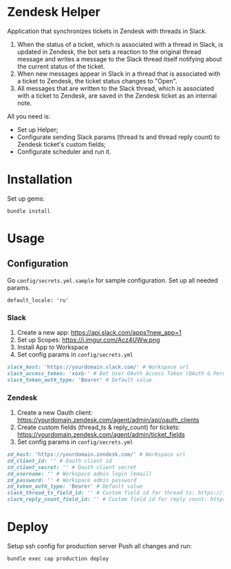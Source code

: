 # Zendesk Helper

Application that synchronizes tickets in Zendesk with threads in Slack.

1. When the status of a ticket, which is associated with a thread in Slack, is updated in Zendesk, the bot sets a reaction to the original thread message and writes a message to the Slack thread itself notifying about the current status of the ticket.
2. When new messages appear in Slack in a thread that is associated with a ticket to Zendesk, the ticket status changes to "Open".
3. All messages that are written to the Slack thread, which is associated with a ticket to Zendesk, are saved in the Zendesk ticket as an internal note.

All you need is:
* Set up Helper;
* Configurate sending Slack params (thread ts and thread reply count) to Zendesk ticket's custom fields;
* Configurate scheduler and run it.

# Installation

Set up gems:
```bush
bundle install
```

# Usage

## Configuration

Go `config/secrets.yml.sample` for sample configuration. Set up all needed params.

`default_locale: 'ru'`

### Slack

1. Create a new app: https://api.slack.com/apps?new_app=1
2. Set up Scopes: https://i.imgur.com/Acz4UWw.png
3. Install App to Workspace
4. Set config params in `config/secrets.yml`

```ruby
slack_host: 'https://yourdomain.slack.com/' # Workspace url
slack_access_token: 'xoxb-' # Bot User OAuth Access Token (OAuth & Permissions)
slack_token_auth_type: 'Bearer' # Default value
```

### Zendesk

1. Create a new Oauth client: https://yourdomain.zendesk.com/agent/admin/api/oauth_clients
3. Create custom fields (thread_ts & reply_count) for tickets: https://yourdomain.zendesk.com/agent/admin/ticket_fields
2. Set config params in `config/secrets.yml`

```ruby
zd_host: 'https://yourdomain.zendesk.com/' # Workspace url
zd_client_id: '' # Oauth client id
zd_client_secret: '' # Oauth client secret
zd_username: '' # Workspace admin login (email)
zd_password: '' # Workspace admin password
zd_token_auth_type: 'Bearer' # Default value
slack_thread_ts_field_id: '' # Custom field id for thread ts: https://i.imgur.com/8jKnjSL.png
slack_reply_count_field_id: '' # Custom field id for reply count: https://i.imgur.com/8jKnjSL.png
```

# Deploy

Setup ssh config for production server
Push all changes
and run:

```bash
bundle exec cap production deploy
```
